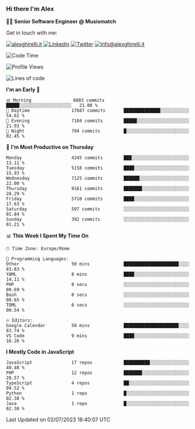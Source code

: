 ### Hi there I'm Alex

👨‍💻 __Senior Software Engineer @ Musixmatch__

Get in touch with me:

[![alexghirelli.it](https://img.shields.io/static/v1?label=alexghirelli.it&message=%20&color=red&logo=&style=flat-square&logoColor=white)](https://www.alexghirelli.it/)
[![Linkedin](https://img.shields.io/static/v1?label=Linkedin&message=%20&color=blue&logo=Linkedin&style=flat-square&logoColor=white)](https://linkedin.com/in/alexghirelli)
[![Twitter](https://img.shields.io/static/v1?label=Twitter&message=%20&color=blue&logo=Twitter&style=flat-square&logoColor=white)](https://twitter.com/alexGhirelli)
[![info@alexghirelli.it](https://img.shields.io/static/v1?label=info@alexghirelli.it&message=%20&color=red&logo=gmail&style=flat-square&logoColor=white)](mailto:info@alexghirelli.it)

<!--START_SECTION:waka-->
![Code Time](http://img.shields.io/badge/Code%20Time-7%2C467%20hrs%2056%20mins-blue)

![Profile Views](http://img.shields.io/badge/Profile%20Views-1-blue)

![Lines of code](https://img.shields.io/badge/From%20Hello%20World%20I%27ve%20Written-55.0%20million%20lines%20of%20code-blue)

**I'm an Early 🐤** 

```text
🌞 Morning                6803 commits        █████░░░░░░░░░░░░░░░░░░░░   21.00 % 
🌆 Daytime                17687 commits       ██████████████░░░░░░░░░░░   54.61 % 
🌃 Evening                7104 commits        █████░░░░░░░░░░░░░░░░░░░░   21.93 % 
🌙 Night                  794 commits         █░░░░░░░░░░░░░░░░░░░░░░░░   02.45 % 
```
📅 **I'm Most Productive on Thursday** 

```text
Monday                   4245 commits        ███░░░░░░░░░░░░░░░░░░░░░░   13.11 % 
Tuesday                  5158 commits        ████░░░░░░░░░░░░░░░░░░░░░   15.93 % 
Wednesday                7125 commits        ██████░░░░░░░░░░░░░░░░░░░   22.00 % 
Thursday                 9161 commits        ███████░░░░░░░░░░░░░░░░░░   28.29 % 
Friday                   5710 commits        ████░░░░░░░░░░░░░░░░░░░░░   17.63 % 
Saturday                 597 commits         ░░░░░░░░░░░░░░░░░░░░░░░░░   01.84 % 
Sunday                   392 commits         ░░░░░░░░░░░░░░░░░░░░░░░░░   01.21 % 
```


📊 **This Week I Spent My Time On** 

```text
🕑︎ Time Zone: Europe/Rome

💬 Programming Languages: 
Other                    50 mins             █████████████████████░░░░   83.83 % 
YAML                     8 mins              ████░░░░░░░░░░░░░░░░░░░░░   14.11 % 
PHP                      0 secs              ░░░░░░░░░░░░░░░░░░░░░░░░░   00.69 % 
Bash                     0 secs              ░░░░░░░░░░░░░░░░░░░░░░░░░   00.65 % 
TOML                     0 secs              ░░░░░░░░░░░░░░░░░░░░░░░░░   00.54 % 

🔥 Editors: 
Google Calendar          50 mins             █████████████████████░░░░   83.74 % 
VS Code                  9 mins              ████░░░░░░░░░░░░░░░░░░░░░   16.26 % 
```

**I Mostly Code in JavaScript** 

```text
JavaScript               17 repos            ██████████░░░░░░░░░░░░░░░   40.48 % 
PHP                      12 repos            ███████░░░░░░░░░░░░░░░░░░   28.57 % 
TypeScript               4 repos             ██░░░░░░░░░░░░░░░░░░░░░░░   09.52 % 
Python                   1 repo              █░░░░░░░░░░░░░░░░░░░░░░░░   02.38 % 
Java                     1 repo              █░░░░░░░░░░░░░░░░░░░░░░░░   02.38 % 
```




 Last Updated on 02/07/2023 18:40:07 UTC
<!--END_SECTION:waka-->
